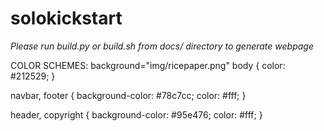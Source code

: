 # solokickstart

*Please run build.py or build.sh from docs/ directory to generate webpage*


COLOR SCHEMES:
background="img/ricepaper.png"
body {
    color: #212529;
    }
    
navbar, footer {
    background-color: #78c7cc;
    color: #fff;
    }
    
header, copyright {
    background-color: #95e476;
    color: #fff;
    }
